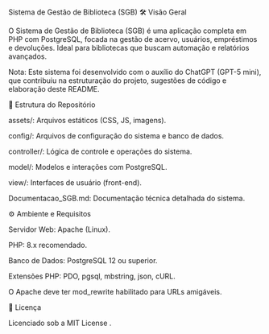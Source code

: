 Sistema de Gestão de Biblioteca (SGB)
🛠️ Visão Geral

O Sistema de Gestão de Biblioteca (SGB) é uma aplicação completa em PHP com PostgreSQL, focada na gestão de acervo, usuários, empréstimos e devoluções. Ideal para bibliotecas que buscam automação e relatórios avançados.

Nota: Este sistema foi desenvolvido com o auxílio do ChatGPT (GPT-5 mini), que contribuiu na estruturação do projeto, sugestões de código e elaboração deste README.

📁 Estrutura do Repositório

assets/: Arquivos estáticos (CSS, JS, imagens).

config/: Arquivos de configuração do sistema e banco de dados.

controller/: Lógica de controle e operações do sistema.

model/: Modelos e interações com PostgreSQL.

view/: Interfaces de usuário (front-end).

Documentacao_SGB.md: Documentação técnica detalhada do sistema.

⚙️ Ambiente e Requisitos

Servidor Web: Apache (Linux).

PHP: 8.x recomendado.

Banco de Dados: PostgreSQL 12 ou superior.

Extensões PHP: PDO, pgsql, mbstring, json, cURL.

O Apache deve ter mod_rewrite habilitado para URLs amigáveis.

📄 Licença

Licenciado sob a MIT License
.
